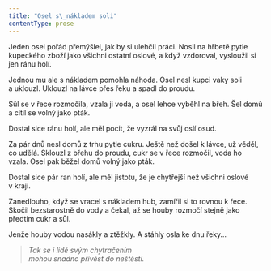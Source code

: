 ```yaml
---
title: "Osel s\_nákladem soli"
contentType: prose
---
```


  

Jeden osel pořád přemýšlel, jak by si ulehčil práci. Nosil na hřbetě pytle kupeckého zboží jako všichni ostatní oslové, a když vzdoroval, vysloužil si jen ránu holí.

Jednou mu ale s nákladem pomohla náhoda. Osel nesl kupci vaky soli a uklouzl. Uklouzl na lávce přes řeku a spadl do proudu.

Sůl se v řece rozmočila, vzala ji voda, a osel lehce vyběhl na břeh. Šel domů a cítil se volný jako pták.

Dostal sice ránu holí, ale měl pocit, že vyzrál na svůj oslí osud.

Za pár dnů nesl domů z trhu pytle cukru. Ještě než došel k lávce, už věděl, co udělá. Sklouzl z břehu do proudu, cukr se v řece rozmočil, voda ho vzala. Osel pak běžel domů volný jako pták.

Dostal sice pár ran holí, ale měl jistotu, že je chytřejší než všichni oslové v kraji.

Zanedlouho, když se vracel s nákladem hub, zamířil si to rovnou k řece. Skočil bezstarostně do vody a čekal, až se houby rozmočí stejně jako předtím cukr a sůl.

Jenže houby vodou nasákly a ztěžkly. A stáhly osla ke dnu řeky…

> _Tak se i lidé svým chytračením  
> mohou snadno přivést do neštěstí._
